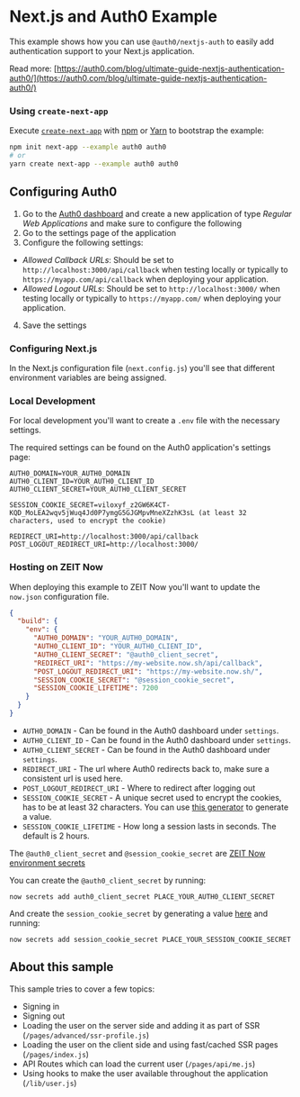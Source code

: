# Next.js and Auth0 Example

This example shows how you can use `@auth0/nextjs-auth` to easily add authentication support to your Next.js application.

Read more: [https://auth0.com/blog/ultimate-guide-nextjs-authentication-auth0/](https://auth0.com/blog/ultimate-guide-nextjs-authentication-auth0/)

### Using `create-next-app`

Execute [`create-next-app`](https://github.com/zeit/next.js/tree/canary/packages/create-next-app) with [npm](https://docs.npmjs.com/cli/init) or [Yarn](https://yarnpkg.com/lang/en/docs/cli/create/) to bootstrap the example:

```bash
npm init next-app --example auth0 auth0
# or
yarn create next-app --example auth0 auth0
```

## Configuring Auth0

1. Go to the [Auth0 dashboard](https://manage.auth0.com/) and create a new application of type _Regular Web Applications_ and make sure to configure the following
2. Go to the settings page of the application
3. Configure the following settings:

- _Allowed Callback URLs_: Should be set to `http://localhost:3000/api/callback` when testing locally or typically to `https://myapp.com/api/callback` when deploying your application.
- _Allowed Logout URLs_: Should be set to `http://localhost:3000/` when testing locally or typically to `https://myapp.com/` when deploying your application.

4. Save the settings

### Configuring Next.js

In the Next.js configuration file (`next.config.js`) you'll see that different environment variables are being assigned.

### Local Development

For local development you'll want to create a `.env` file with the necessary settings.

The required settings can be found on the Auth0 application's settings page:

```
AUTH0_DOMAIN=YOUR_AUTH0_DOMAIN
AUTH0_CLIENT_ID=YOUR_AUTH0_CLIENT_ID
AUTH0_CLIENT_SECRET=YOUR_AUTH0_CLIENT_SECRET

SESSION_COOKIE_SECRET=viloxyf_z2GW6K4CT-KQD_MoLEA2wqv5jWuq4Jd0P7ymgG5GJGMpvMneXZzhK3sL (at least 32 characters, used to encrypt the cookie)

REDIRECT_URI=http://localhost:3000/api/callback
POST_LOGOUT_REDIRECT_URI=http://localhost:3000/
```

### Hosting on ZEIT Now

When deploying this example to ZEIT Now you'll want to update the `now.json` configuration file.

```json
{
  "build": {
    "env": {
      "AUTH0_DOMAIN": "YOUR_AUTH0_DOMAIN",
      "AUTH0_CLIENT_ID": "YOUR_AUTH0_CLIENT_ID",
      "AUTH0_CLIENT_SECRET": "@auth0_client_secret",
      "REDIRECT_URI": "https://my-website.now.sh/api/callback",
      "POST_LOGOUT_REDIRECT_URI": "https://my-website.now.sh/",
      "SESSION_COOKIE_SECRET": "@session_cookie_secret",
      "SESSION_COOKIE_LIFETIME": 7200
    }
  }
}
```

- `AUTH0_DOMAIN` - Can be found in the Auth0 dashboard under `settings`.
- `AUTH0_CLIENT_ID` - Can be found in the Auth0 dashboard under `settings`.
- `AUTH0_CLIENT_SECRET` - Can be found in the Auth0 dashboard under `settings`.
- `REDIRECT_URI` - The url where Auth0 redirects back to, make sure a consistent url is used here.
- `POST_LOGOUT_REDIRECT_URI` - Where to redirect after logging out
- `SESSION_COOKIE_SECRET` - A unique secret used to encrypt the cookies, has to be at least 32 characters. You can use [this generator](https://generate-secret.now.sh/32) to generate a value.
- `SESSION_COOKIE_LIFETIME` - How long a session lasts in seconds. The default is 2 hours.

The `@auth0_client_secret` and `@session_cookie_secret` are [ZEIT Now environment secrets](https://vercel.com/docs/v2/environment-variables-and-secrets/)

You can create the `@auth0_client_secret` by running:

```
now secrets add auth0_client_secret PLACE_YOUR_AUTH0_CLIENT_SECRET
```

And create the `session_cookie_secret` by generating a value [here](https://generate-secret.now.sh/32) and running:

```
now secrets add session_cookie_secret PLACE_YOUR_SESSION_COOKIE_SECRET
```

## About this sample

This sample tries to cover a few topics:

- Signing in
- Signing out
- Loading the user on the server side and adding it as part of SSR (`/pages/advanced/ssr-profile.js`)
- Loading the user on the client side and using fast/cached SSR pages (`/pages/index.js`)
- API Routes which can load the current user (`/pages/api/me.js`)
- Using hooks to make the user available throughout the application (`/lib/user.js`)
